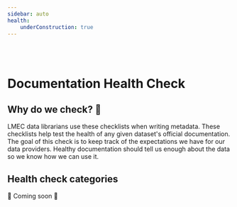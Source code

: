 ```yaml
--- 
sidebar: auto
health:
    underConstruction: true
---
```


<br>
<br>


# Documentation Health Check

## Why do we check? 🤔

LMEC data librarians use these checklists when writing metadata. These checklists help test the health of any given dataset's official documentation. The goal of this check is to keep track of the expectations we have for our data providers. Healthy documentation should tell us enough about the data so we know how we can use it. 

## Health check categories

🚧 Coming soon 🚧 
